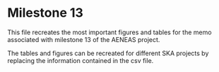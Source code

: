 # Milestone 13

This file recreates the most important figures and tables for the memo associated with milestone 13 of the AENEAS project. 

The tables and figures can be recreated for different SKA projects by replacing the information contained in the csv file. 

